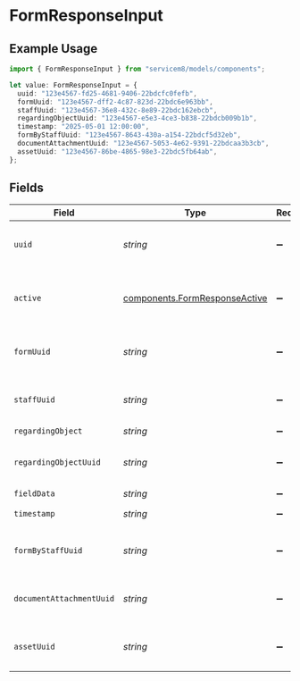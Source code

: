 # FormResponseInput

## Example Usage

```typescript
import { FormResponseInput } from "servicem8/models/components";

let value: FormResponseInput = {
  uuid: "123e4567-fd25-4681-9406-22bdcfc0fefb",
  formUuid: "123e4567-dff2-4c87-823d-22bdc6e963bb",
  staffUuid: "123e4567-36e8-432c-8e89-22bdc162ebcb",
  regardingObjectUuid: "123e4567-e5e3-4ce3-b838-22bdcb009b1b",
  timestamp: "2025-05-01 12:00:00",
  formByStaffUuid: "123e4567-8643-430a-a154-22bdcf5d32eb",
  documentAttachmentUuid: "123e4567-5053-4e62-9391-22bdcaa3b3cb",
  assetUuid: "123e4567-86be-4865-98e3-22bdc5fb64ab",
};
```

## Fields

| Field                                                                          | Type                                                                           | Required                                                                       | Description                                                                    | Example                                                                        |
| ------------------------------------------------------------------------------ | ------------------------------------------------------------------------------ | ------------------------------------------------------------------------------ | ------------------------------------------------------------------------------ | ------------------------------------------------------------------------------ |
| `uuid`                                                                         | *string*                                                                       | :heavy_minus_sign:                                                             | Unique identifier for this record                                              | 123e4567-fd25-4681-9406-22bdcfc0fefb                                           |
| `active`                                                                       | [components.FormResponseActive](../../models/components/formresponseactive.md) | :heavy_minus_sign:                                                             | Record active/deleted flag.  Valid values are [0,1]                            |                                                                                |
| `formUuid`                                                                     | *string*                                                                       | :heavy_minus_sign:                                                             | N/A                                                                            | 123e4567-dff2-4c87-823d-22bdc6e963bb                                           |
| `staffUuid`                                                                    | *string*                                                                       | :heavy_minus_sign:                                                             | N/A                                                                            | 123e4567-36e8-432c-8e89-22bdc162ebcb                                           |
| `regardingObject`                                                              | *string*                                                                       | :heavy_minus_sign:                                                             | N/A                                                                            |                                                                                |
| `regardingObjectUuid`                                                          | *string*                                                                       | :heavy_minus_sign:                                                             | N/A                                                                            | 123e4567-e5e3-4ce3-b838-22bdcb009b1b                                           |
| `fieldData`                                                                    | *string*                                                                       | :heavy_minus_sign:                                                             | N/A                                                                            |                                                                                |
| `timestamp`                                                                    | *string*                                                                       | :heavy_minus_sign:                                                             | N/A                                                                            | 2025-05-01 12:00:00                                                            |
| `formByStaffUuid`                                                              | *string*                                                                       | :heavy_minus_sign:                                                             | N/A                                                                            | 123e4567-8643-430a-a154-22bdcf5d32eb                                           |
| `documentAttachmentUuid`                                                       | *string*                                                                       | :heavy_minus_sign:                                                             | N/A                                                                            | 123e4567-5053-4e62-9391-22bdcaa3b3cb                                           |
| `assetUuid`                                                                    | *string*                                                                       | :heavy_minus_sign:                                                             | N/A                                                                            | 123e4567-86be-4865-98e3-22bdc5fb64ab                                           |